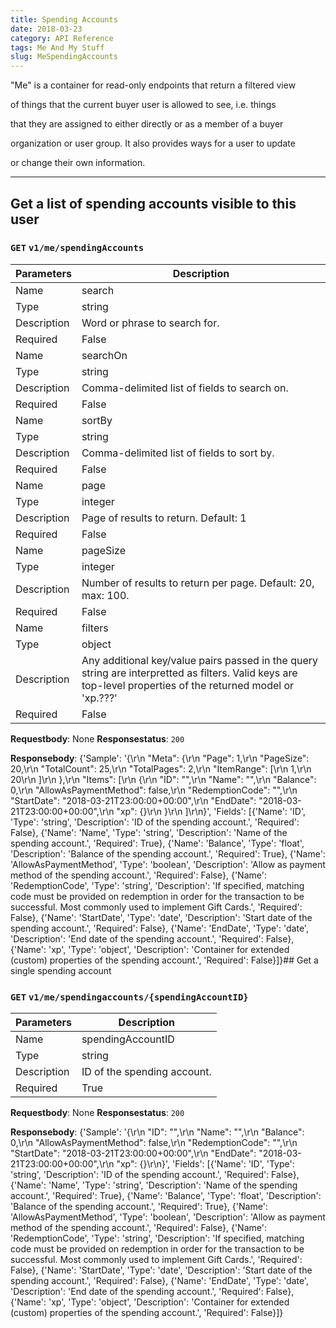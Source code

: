 ```yaml
---
title: Spending Accounts
date: 2018-03-23
category: API Reference
tags: Me And My Stuff
slug: MeSpendingAccounts
---
```

"Me" is a container for read-only endpoints that return a filtered view
of things that the current buyer user is allowed to see, i.e. things
that they are assigned to either directly or as a member of a buyer
organization or user group. It also provides ways for a user to update
or change their own information.

---
## Get a list of spending accounts visible to this user
### `GET` `v1/me/spendingAccounts`

| Parameters      | Description                    |
|------------------|---------------------------------|
| Name            | search                         |
| Type            | string                         |
| Description     | Word or phrase to search for.  |
| Required        | False                          |
| Name            | searchOn                       |
| Type            | string                         |
| Description     | Comma-delimited list of fields to search on. |
| Required        | False                          |
| Name            | sortBy                         |
| Type            | string                         |
| Description     | Comma-delimited list of fields to sort by. |
| Required        | False                          |
| Name            | page                           |
| Type            | integer                        |
| Description     | Page of results to return. Default: 1 |
| Required        | False                          |
| Name            | pageSize                       |
| Type            | integer                        |
| Description     | Number of results to return per page. Default: 20, max: 100. |
| Required        | False                          |
| Name            | filters                        |
| Type            | object                         |
| Description     | Any additional key/value pairs passed in the query string are interpretted as filters. Valid keys are top-level properties of the returned model or 'xp.???' |
| Required        | False                          |

 **Requestbody**: 
None
 **Responsestatus**: `200`

 **Responsebody**: 
{'Sample': '{\r\n  "Meta": {\r\n    "Page": 1,\r\n    "PageSize": 20,\r\n    "TotalCount": 25,\r\n    "TotalPages": 2,\r\n    "ItemRange": [\r\n      1,\r\n      20\r\n    ]\r\n  },\r\n  "Items": [\r\n    {\r\n      "ID": "",\r\n      "Name": "",\r\n      "Balance": 0,\r\n      "AllowAsPaymentMethod": false,\r\n      "RedemptionCode": "",\r\n      "StartDate": "2018-03-21T23:00:00+00:00",\r\n      "EndDate": "2018-03-21T23:00:00+00:00",\r\n      "xp": {}\r\n    }\r\n  ]\r\n}', 'Fields': [{'Name': 'ID', 'Type': 'string', 'Description': 'ID of the spending account.', 'Required': False}, {'Name': 'Name', 'Type': 'string', 'Description': 'Name of the spending account.', 'Required': True}, {'Name': 'Balance', 'Type': 'float', 'Description': 'Balance of the spending account.', 'Required': True}, {'Name': 'AllowAsPaymentMethod', 'Type': 'boolean', 'Description': 'Allow as payment method of the spending account.', 'Required': False}, {'Name': 'RedemptionCode', 'Type': 'string', 'Description': 'If specified, matching code must be provided on redemption in order for the transaction to be successful. Most commonly used to implement Gift Cards.', 'Required': False}, {'Name': 'StartDate', 'Type': 'date', 'Description': 'Start date of the spending account.', 'Required': False}, {'Name': 'EndDate', 'Type': 'date', 'Description': 'End date of the spending account.', 'Required': False}, {'Name': 'xp', 'Type': 'object', 'Description': 'Container for extended (custom) properties of the spending account.', 'Required': False}]}## Get a single spending account
### `GET` `v1/me/spendingaccounts/{spendingAccountID}`

| Parameters      | Description                    |
|------------------|---------------------------------|
| Name            | spendingAccountID              |
| Type            | string                         |
| Description     | ID of the spending account.    |
| Required        | True                           |

 **Requestbody**: 
None
 **Responsestatus**: `200`

 **Responsebody**: 
{'Sample': '{\r\n  "ID": "",\r\n  "Name": "",\r\n  "Balance": 0,\r\n  "AllowAsPaymentMethod": false,\r\n  "RedemptionCode": "",\r\n  "StartDate": "2018-03-21T23:00:00+00:00",\r\n  "EndDate": "2018-03-21T23:00:00+00:00",\r\n  "xp": {}\r\n}', 'Fields': [{'Name': 'ID', 'Type': 'string', 'Description': 'ID of the spending account.', 'Required': False}, {'Name': 'Name', 'Type': 'string', 'Description': 'Name of the spending account.', 'Required': True}, {'Name': 'Balance', 'Type': 'float', 'Description': 'Balance of the spending account.', 'Required': True}, {'Name': 'AllowAsPaymentMethod', 'Type': 'boolean', 'Description': 'Allow as payment method of the spending account.', 'Required': False}, {'Name': 'RedemptionCode', 'Type': 'string', 'Description': 'If specified, matching code must be provided on redemption in order for the transaction to be successful. Most commonly used to implement Gift Cards.', 'Required': False}, {'Name': 'StartDate', 'Type': 'date', 'Description': 'Start date of the spending account.', 'Required': False}, {'Name': 'EndDate', 'Type': 'date', 'Description': 'End date of the spending account.', 'Required': False}, {'Name': 'xp', 'Type': 'object', 'Description': 'Container for extended (custom) properties of the spending account.', 'Required': False}]}